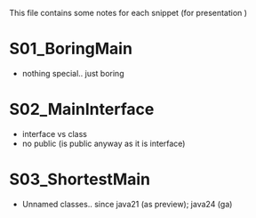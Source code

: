 This file contains some notes for each snippet (for presentation )

# S01_BoringMain
* nothing special.. just boring

# S02_MainInterface
* interface vs class
* no public (is public anyway as it is interface)

# S03_ShortestMain
* Unnamed classes.. since java21 (as preview); java24 (ga)